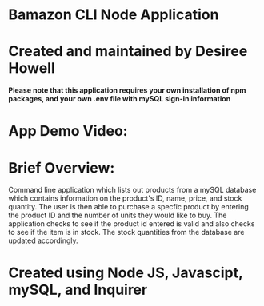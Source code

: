 # Bamazon CLI Node Application

# Created and maintained by Desiree Howell

**Please note that this application requires your own installation of npm packages, and your own .env file with mySQL sign-in information**

# App Demo Video:

# Brief Overview:
Command line application which lists out products from a mySQL database which contains information on the product's ID, name, price, and stock quantity. The user is then able to purchase a specfic product by entering the product ID and the number of units they would like to buy. The application checks to see if the product id entered is valid and also checks to see if the item is in stock. The stock quantities from the database are updated accordingly.

# Created using Node JS, Javascipt, mySQL, and Inquirer

